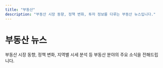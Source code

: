 ```yaml
---
title: "부동산"
description: "부동산 시장 동향, 정책 변화, 투자 정보를 다루는 부동산 뉴스입니다."
---
```


# 부동산 뉴스

부동산 시장 동향, 정책 변화, 지역별 시세 분석 등 부동산 분야의 주요 소식을 전해드립니다.
